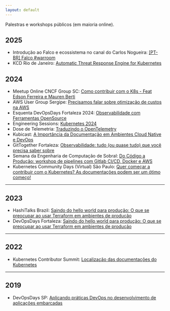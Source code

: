 ```yaml
---
layout: default
---
```


Palestras e workshops públicos (em maioria online).

## 2025
* Introdução ao Falco e ecossistema no canal do Carlos Nogueira: [[PT-BR] Falco #warroom](https://www.youtube.com/watch?v=cH0FdyJ7eE0)
* KCD Rio de Janeiro: [Automatic Threat Response Engine for Kubernetes](https://www.youtube.com/watch?v=djhrs6wEG6M)

## 2024
* Meetup Online CNCF Group SC: [Como contribuir com o K8s - Feat Edson Ferreira e Mauren Berti](https://www.youtube.com/watch?v=ZT58-jBs0TY)
* AWS User Group Sergipe: [Precisamos falar sobre otimização de custos na AWS](https://www.youtube.com/watch?v=9jR8MyD8r64)
* Esquenta DevOpsDays Fortaleza 2024: [Observabilidade com Ferramentas OpenSource](https://edsoncelio.dev/esquenta-dod-fortaleza-2024/1)
* Engineering Sessions: [Kubernetes 2024](https://www.youtube.com/watch?v=c5osCVneo_s)
* Dose de Telemetria: [Traduzindo o OpenTelemetry](https://www.youtube.com/watch?v=xjjsia70ULc)
* Kubicast: [A Importância da Documentação em Ambientes Cloud Native e DevOps](https://getup.io/en/blog/kubicast-145)
* GitTogether Fortaleza: [Observabilidade: tudo (ou quase tudo) que você precisa saber sobre](https://edsoncelio.dev/observability-101/)
* Semana da Engenharia de Computação de Sobral: [Do Código a Produção: workshop de pipelines com Gitlab CI/CD, Docker e AWS](https://secs2024.edsoncelio.dev/)
* Kubernetes Community Days (Virtual) São Paulo: [Quer começar a contribuir com o Kubernetes? As documentações podem ser um ótimo começo!](https://youtu.be/asnJsmnjUwY?feature=shared)

---

## 2023
* HashiTalks Brazil: [Saindo do hello world para produção: O que se preocupar ao usar Terraform em ambientes de produção](https://www.youtube.com/live/P7r4a1vW1Pc?feature=shared&t=390)
* DevOpsDays Fortaleza: [Saindo do hello world para produção: O que se preocupar ao usar Terraform em ambientes de produção](https://docs.google.com/presentation/d/1t6qH6REQK2NYPRKNR7Xk7asQceKls3SDPMbWsZhoUrk/edit?usp=sharing)

--- 

## 2022
* Kubernetes Contributor Summit: [Localização das documentações do Kubernetes](https://edsoncelio.dev/public-talks/)

---

## 2019
* DevOpsDays SP: [Aplicando práticas DevOps no desenvolvimento de aplicações embarcadas](https://www.youtube.com/watch?v=seh_ER3Mvkg&list=UULFNEdLWoI8tQKFauZ7Q5SRdQ&index=19)
